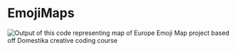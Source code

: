 # EmojiMaps

![Output of this code representing map of Europe](output.png "Output")
Emoji Map project based off Domestika creative coding course
